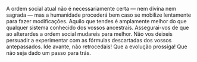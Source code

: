 ﻿A ordem social atual não é necessariamente certa — nem divina nem sagrada — mas a humanidade procederá bem caso se mobilize lentamente para fazer modificações. Aquilo que tendes é amplamente melhor do que qualquer sistema conhecido dos vossos ancestrais. Assegurai-vos de que ao alterardes a ordem social mudareis para melhor. Não vos deixeis persuadir a experimentar com as fórmulas descartadas dos vossos antepassados. Ide avante, não retrocedais! Que a evolução prossiga! Que não seja dado um passo para trás.